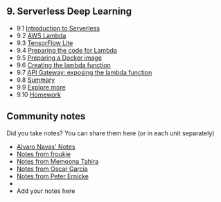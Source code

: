 ## 9. Serverless Deep Learning

- 9.1 [Introduction to Serverless](01-intro.md)
- 9.2 [AWS Lambda](02-aws-lambda.md)
- 9.3 [TensorFlow Lite](03-tensorflow-lite.md)
- 9.4 [Preparing the code for Lambda](04-preparing-code.md)
- 9.5 [Preparing a Docker image](05-docker-image.md)
- 9.6 [Creating the lambda function](06-creating-lambda.md)
- 9.7 [API Gateway: exposing the lambda function](07-api-gateway.md)
- 9.8 [Summary](08-summary.md)
- 9.9 [Explore more](09-explore-more.md)
- 9.10 [Homework](homework.md)



## Community notes

Did you take notes? You can share them here (or in each unit separately)

* [Alvaro Navas' Notes](https://github.com/ziritrion/ml-zoomcamp/blob/main/notes/09_serverless.md)
* [Notes from froukje](https://github.com/froukje/ml-zoomcamp/blob/main/week9/Lecture_9_serverless.ipynb)
* [Notes from Memoona Tahira](https://github.com/MemoonaTahira/MLZoomcamp2022/tree/main/Notes/Week_9-Serverless)
* [Notes from Oscar Garcia](https://github.com/ozkary/machine-learning-engineering/tree/main/09-serverless)
* [Notes from Peter Ernicke](https://knowmledge.com/category/courses/ml-zoomcamp/serverless-deployment/)
* 
* Add your notes here
